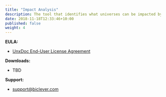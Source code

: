 ```yaml
---
title: "Impact Analysis"
description: The tool that identifies what universes can be impacted by a database change, and what reports can be impacted by a universe change.
date: 2018-11-18T12:33:46+10:00
published: false
weight: 4
---
```




**EULA:**
- [UnxDoc End-User License Agreement](/pages/end-user-license-agreement-unxdoc/)

**Downloads:**
- TBD
  
**Support:**
- [support@biclever.com](mailto:support@biclever.com)

